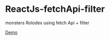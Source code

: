 # ReactJs-fetchApi-filter
monsters Rolodex using fetch Api + filter

<a href="https://deepakmp444.github.io/ReactJs-fetchApi-filter/">Demo</a>
